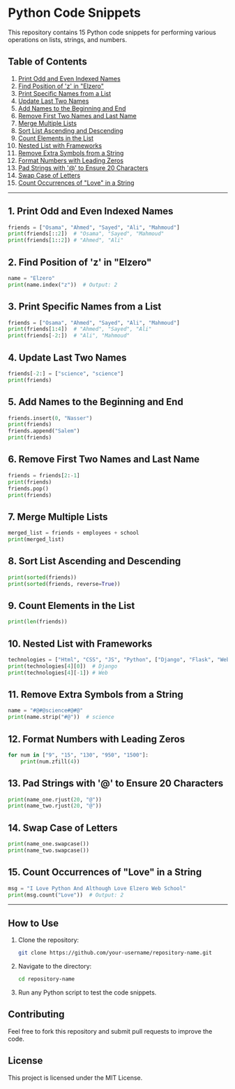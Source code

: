 # Python Code Snippets

This repository contains 15 Python code snippets for performing various operations on lists, strings, and numbers.

## Table of Contents
1. [Print Odd and Even Indexed Names](#print-odd-and-even-indexed-names)
2. [Find Position of 'z' in "Elzero"](#find-position-of-z-in-elzero)
3. [Print Specific Names from a List](#print-specific-names-from-a-list)
4. [Update Last Two Names](#update-last-two-names)
5. [Add Names to the Beginning and End](#add-names-to-the-beginning-and-end)
6. [Remove First Two Names and Last Name](#remove-first-two-names-and-last-name)
7. [Merge Multiple Lists](#merge-multiple-lists)
8. [Sort List Ascending and Descending](#sort-list-ascending-and-descending)
9. [Count Elements in the List](#count-elements-in-the-list)
10. [Nested List with Frameworks](#nested-list-with-frameworks)
11. [Remove Extra Symbols from a String](#remove-extra-symbols-from-a-string)
12. [Format Numbers with Leading Zeros](#format-numbers-with-leading-zeros)
13. [Pad Strings with '@' to Ensure 20 Characters](#pad-strings-with-to-ensure-20-characters)
14. [Swap Case of Letters](#swap-case-of-letters)
15. [Count Occurrences of "Love" in a String](#count-occurrences-of-love-in-a-string)

---

## 1. Print Odd and Even Indexed Names
```python
friends = ["Osama", "Ahmed", "Sayed", "Ali", "Mahmoud"]
print(friends[::2])  # "Osama", "Sayed", "Mahmoud"
print(friends[1::2]) # "Ahmed", "Ali"
```

## 2. Find Position of 'z' in "Elzero"
```python
name = "Elzero"
print(name.index("z"))  # Output: 2
```

## 3. Print Specific Names from a List
```python
friends = ["Osama", "Ahmed", "Sayed", "Ali", "Mahmoud"]
print(friends[1:4])  # "Ahmed", "Sayed", "Ali"
print(friends[-2:])  # "Ali", "Mahmoud"
```

## 4. Update Last Two Names
```python
friends[-2:] = ["science", "science"]
print(friends)
```

## 5. Add Names to the Beginning and End
```python
friends.insert(0, "Nasser")
print(friends)
friends.append("Salem")
print(friends)
```

## 6. Remove First Two Names and Last Name
```python
friends = friends[2:-1]
print(friends)
friends.pop()
print(friends)
```

## 7. Merge Multiple Lists
```python
merged_list = friends + employees + school
print(merged_list)
```

## 8. Sort List Ascending and Descending
```python
print(sorted(friends))
print(sorted(friends, reverse=True))
```

## 9. Count Elements in the List
```python
print(len(friends))
```

## 10. Nested List with Frameworks
```python
technologies = ["Html", "CSS", "JS", "Python", ["Django", "Flask", "Web"]]
print(technologies[4][0])  # Django
print(technologies[4][-1]) # Web
```

## 11. Remove Extra Symbols from a String
```python
name = "#@#@science#@#@"
print(name.strip("#@"))  # science
```

## 12. Format Numbers with Leading Zeros
```python
for num in ["9", "15", "130", "950", "1500"]:
    print(num.zfill(4))
```

## 13. Pad Strings with '@' to Ensure 20 Characters
```python
print(name_one.rjust(20, "@"))
print(name_two.rjust(20, "@"))
```

## 14. Swap Case of Letters
```python
print(name_one.swapcase())
print(name_two.swapcase())
```

## 15. Count Occurrences of "Love" in a String
```python
msg = "I Love Python And Although Love Elzero Web School"
print(msg.count("Love"))  # Output: 2
```

---

## How to Use
1. Clone the repository:
   ```sh
   git clone https://github.com/your-username/repository-name.git
   ```
2. Navigate to the directory:
   ```sh
   cd repository-name
   ```
3. Run any Python script to test the code snippets.

## Contributing
Feel free to fork this repository and submit pull requests to improve the code.

## License
This project is licensed under the MIT License.

